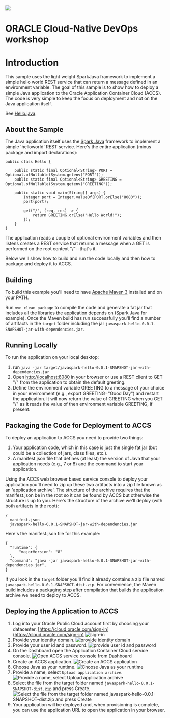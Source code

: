 ![](../common/images/customer.logo.png)
---
# ORACLE Cloud-Native DevOps workshop #

Introduction
============

This sample uses the light weight SparkJava framework to implement a simple
hello world REST service that can return a message defined in an environment
variable.  The goal of this sample is to show how to deploy a simple
Java application to the Oracle Application Container Cloud (ACCS).  The code is
very simple to keep the focus on deployment and not on the Java application
itself.

See [Hello.java](src/main/java/example/Hello.java).

About the Sample
----------------

The Java application itself uses the [Spark Java](http://sparkjava.com/) framework
to implement a simple 'helloworld' REST service.  Here's the entire application
(minus package and import declarations):

    public class Hello {

    	public static final Optional<String> PORT = Optional.ofNullable(System.getenv("PORT"));
    	public static final Optional<String> GREETING = Optional.ofNullable(System.getenv("GREETING"));

    	public static void main(String[] args) {
    		Integer port = Integer.valueOf(PORT.orElse("8080"));
    		port(port);

    		get("/", (req, res) -> {
    			return GREETING.orElse("Hello World!");
    		});
    	}
    }

The application reads a couple of optional environment variables and then listens
creates a REST service that returns a message when a GET is performed on the root
context "/"--that's it.  

Below we'll show how to build and run the code locally and then how to package
and deploy it to ACCS.

Building
--------

To build this example you'll need to have [Apache Maven 3](http://maven.apache.org)
installed and on your PATH.

Run `mvn clean package` to compile the code and generate a fat jar that includes
all the libraries the application depends on (Spark Java for example). Once the
Maven build has run successfully you'll find a number of artifacts in the `target`
folder including the jar `javaspark-hello-0.0.1-SNAPSHOT-jar-with-dependencies.jar`.

Running Locally
---------------

To run the application on your local desktop:

1. run `java -jar target/javaspark-hello-0.0.1-SNAPSHOT-jar-with-dependencies.jar`
2. Open [http://localhost:8080](http://localhost:8080) in your browser or use a
REST client to GET "/" from the application to obtain the default greeting.
3. Define the environment variable GREETING to a message of your choice in your
environment (e.g., export GREETING="Good Day") and restart the application.  It
 will now return the value of GREETING when you GET "/" as it reads the value
of then environment variable GREETING, if present.

Packaging the Code for Deployment to ACCS
-----------------------------------------

To deploy an application to ACCS you need to provide two things:

1. Your application code, which in this case is just the single fat jar (but
  could be a collection of jars, class files, etc.).
2. A manifest.json file that defines (at least) the version of Java that your
application needs (e.g., 7 or 8) and the command to start your application.

Using the ACCS web browser based service console to deploy your application
you'll need to zip up these two artifacts into a zip file known as an
'application archive'.  The structure of
the archive requires that the manifest.json be in the root so it can be found
by ACCS but otherwise the structure is up to you.  Here's the structure of the
archive we'll deploy (with both artifacts in the root):

    /
      manifest.json
      javaspark-hello-0.0.1-SNAPSHOT-jar-with-dependencies.jar

Here's the manifest.json file for this example:

    {
      "runtime": {
          "majorVersion": "8"
      },
      "command": "java -jar javaspark-hello-0.0.1-SNAPSHOT-jar-with-dependencies.jar",
    }

If you look in the `target` folder you'll find it already contains a zip file
 named `javaspark-hello-0.0.1-SNAPSHOT-dist.zip`.  For convenience, the Maven
 build includes a packaging step after compilation that builds the application
 archive we need to deploy to ACCS.

Deploying the Application to ACCS
---------------------------------

1. Log into your Oracle Public Cloud account first by choosing your datacenter.
[https://cloud.oracle.com/sign-in](https://cloud.oracle.com/sign-in)
![sign-in](images/image01.png)
2. Provide your identity domain.
![provide identity domain](images/image02.png)
3. Provide your user id and password.
![provide user id and password](images/image03.png)
4. On the Dashboard open the Application Container Cloud service console.
![Open ACCS service console from Dashboard](images/image04.png)
5. Create an ACCS application.
![Create an ACCS application](images/image05.png)
6. Choose Java as your runtime.
![Choose Java as your runtime](images/image06.png)
7. Provide a name, select `Upload application archive`.
![Provide a name, select `Upload application archive`](images/image07.png)
8. Select the file from the target folder named
`javaspark-hello-0.0.1-SNAPSHOT-dist.zip` and press Create.
![Select the file from the target folder named `javaspark-hello-0.0.1-SNAPSHOT-dist.zip` and press Create](images/image08.png)
9. Your application will be deployed and, when provisioning is complete, you
 can use the application URL to open the application in your browser.

